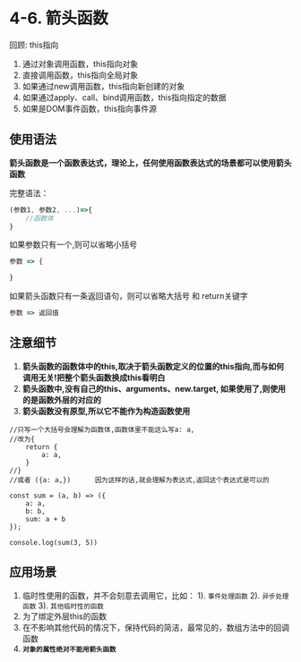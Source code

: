 # 4-6. 箭头函数

回顾: this指向

1. 通过对象调用函数，this指向对象
2. 直接调用函数，this指向全局对象
3. 如果通过new调用函数，this指向新创建的对象
4. 如果通过apply、call、bind调用函数，this指向指定的数据
5. 如果是DOM事件函数，this指向事件源

## 使用语法

**箭头函数是一个函数表达式，理论上，任何使用函数表达式的场景都可以使用箭头函数**

完整语法：

```js
(参数1, 参数2, ...)=>{
    //函数体
}
```

如果参数只有一个,则可以省略小括号

```js
参数 => {

}
```

如果箭头函数只有一条返回语句，则可以省略大括号 和 return关键字

```js
参数 => 返回值
```



## 注意细节

1. **箭头函数的函数体中的this,取决于箭头函数定义的位置的this指向,而与如何调用无关!把整个箭头函数换成this看明白**
2. **箭头函数中,没有自己的this、arguments、new.target, 如果使用了,则使用的是函数外层的对应的**
3. **箭头函数没有原型,所以它不能作为构造函数使用**


```
//只写一个大括号会理解为函数体,函数体里不能这么写a: a,
//改为{
    return {
        a: a,
    }
//}
//或者 ({a: a,})      因为这样的话,就会理解为表达式,返回这个表达式是可以的

const sum = (a, b) => ({
    a: a,
    b: b,
    sum: a + b
});

console.log(sum(3, 5))
```


## 应用场景

1. 临时性使用的函数，并不会刻意去调用它，比如：
   1). `事件处理函数`
   2). `异步处理函数`
   3). `其他临时性的函数`
2. 为了绑定外层this的函数
3. 在不影响其他代码的情况下，保持代码的简洁，最常见的，数组方法中的回调函数
4. **`对象的属性绝对不能用箭头函数`**